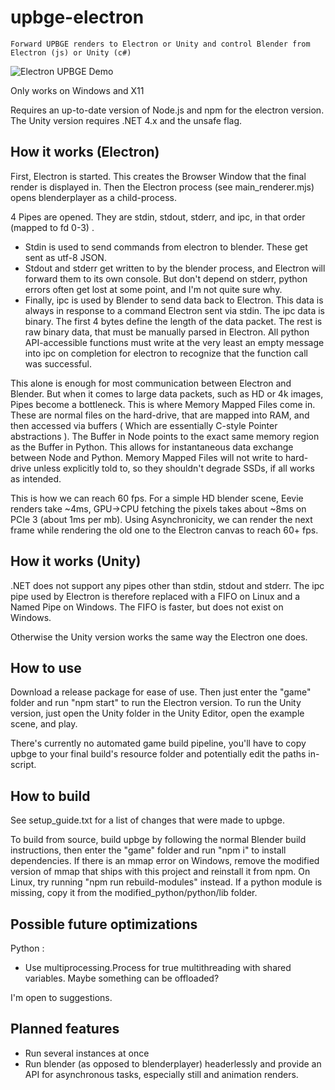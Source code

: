 
# upbge-electron

`Forward UPBGE renders to Electron or Unity and control Blender from Electron (js) or Unity (c#)`

![Electron UPBGE Demo](.github/upbge-electron-demo.gif?raw=true "UPBGE in Electron Window")

Only works on Windows and X11  

Requires an up-to-date version of Node.js and npm for the electron version.
The Unity version requires .NET 4.x and the unsafe flag.

## How it works (Electron)

First, Electron is started. This creates the Browser Window that the final render is displayed in.
Then the Electron process (see main_renderer.mjs) opens blenderplayer as a child-process. 

4 Pipes are opened. They are stdin, stdout, stderr, and ipc, in that order (mapped to fd 0-3) .
- Stdin is used to send commands from electron to blender. These get sent as utf-8 JSON.
- Stdout and stderr get written to by the blender process, and Electron will forward them to its own console. But don't depend on stderr, python errors often get lost at some point, and I'm not quite sure why.
- Finally, ipc is used by Blender to send data back to Electron. This data is always in response to a command Electron sent via stdin. The ipc data is binary. The first 4 bytes define the length of the data packet. The rest is raw binary data, that must be manually parsed in Electron. All python API-accessible functions must write at the very least an empty message into ipc on completion for electron to recognize that the function call was successful.

This alone is enough for most communication between Electron and Blender. But when it comes to large data packets, such as HD or 4k images, Pipes become a bottleneck. 
This is where Memory Mapped Files come in. These are normal files on the hard-drive, that are mapped into RAM, and then accessed via buffers ( Which are essentially C-style Pointer abstractions ). The Buffer in Node points to the exact same memory region as the Buffer in Python. This allows for instantaneous data exchange between Node and Python. Memory Mapped Files will not write to hard-drive unless explicitly told to, so they shouldn't degrade SSDs, if all works as intended.

This is how we can reach 60 fps. For a simple HD blender scene, Eevie renders take ~4ms, GPU->CPU fetching the pixels takes about ~8ms on PCIe 3 (about 1ms per mb). Using Asynchronicity, we can render the next frame while rendering the old one to the Electron canvas to reach 60+ fps. 

## How it works (Unity)

.NET does not support any pipes other than stdin, stdout and stderr. The ipc pipe used by Electron is therefore replaced with a FIFO on Linux and a Named Pipe on Windows. The FIFO is faster, but does not exist on Windows.

Otherwise the Unity version works the same way the Electron one does.

## How to use

Download a release package for ease of use. Then just enter the "game" folder and run "npm start" to run the Electron version.
To run the Unity version, just open the Unity folder in the Unity Editor, open the example scene, and play.

There's currently no automated game build pipeline, you'll have to copy upbge to your final build's resource folder and potentially edit the paths in-script.

## How to build

See setup_guide.txt for a list of changes that were made to upbge.

To build from source, build upbge by following the normal Blender build instructions, then enter the "game" folder and run "npm i" to install dependencies. If there is an mmap error on Windows, remove the modified version of mmap that ships with this project and reinstall it from npm. On Linux, try running "npm run rebuild-modules" instead. If a python module is missing, copy it from the modified_python/python/lib folder.

## Possible future optimizations

Python :

- Use multiprocessing.Process for true multithreading with shared variables. Maybe something can be offloaded?

I'm open to suggestions.

## Planned features

- Run several instances at once
- Run blender (as opposed to blenderplayer) headerlessly and provide an API for asynchronous tasks, especially still and animation renders.

